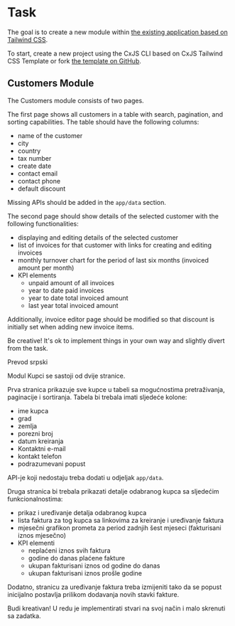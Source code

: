 # Task

The goal is to create a new module within [the existing application based on Tailwind CSS](https://twapp.cxjs.io/).

To start, create a new project using the CxJS CLI based on CxJS Tailwind CSS Template or fork [the template on GitHub](https://github.com/codaxy/cxjs-tailwindcss-template).

## Customers Module

The Customers module consists of two pages.

The first page shows all customers in a table with search, pagination, and sorting capabilities. The table should have the following columns:

- name of the customer
- city
- country
- tax number
- create date
- contact email
- contact phone
- default discount

Missing APIs should be added in the `app/data` section.

The second page should show details of the selected customer with the following functionalities:

- displaying and editing details of the selected customer
- list of invoices for that customer with links for creating and editing invoices
- monthly turnover chart for the period of last six months (invoiced amount per month)
- KPI elements
  - unpaid amount of all invoices
  - year to date paid invoices
  - year to date total invoiced amount
  - last year total invoiced amount

Additionally, invoice editor page should be modified so that discount is initially set when adding new invoice items.

Be creative! It's ok to implement things in your own way and slightly divert from the task.

Prevod srpski

Modul Kupci se sastoji od dvije stranice.

Prva stranica prikazuje sve kupce u tabeli sa mogućnostima pretraživanja, paginacije i sortiranja. Tabela bi trebala imati sljedeće kolone:

- ime kupca
- grad
- zemlja
- porezni broj
- datum kreiranja
- Kontaktni e-mail
- kontakt telefon
- podrazumevani popust

API-je koji nedostaju treba dodati u odjeljak `app/data`.

Druga stranica bi trebala prikazati detalje odabranog kupca sa sljedećim funkcionalnostima:

- prikaz i uređivanje detalja odabranog kupca
- lista faktura za tog kupca sa linkovima za kreiranje i uređivanje faktura
- mjesečni grafikon prometa za period zadnjih šest mjeseci (fakturisani iznos mjesečno)
- KPI elementi
  - neplaćeni iznos svih faktura
  - godine do danas plaćene fakture
  - ukupan fakturisani iznos od godine do danas
  - ukupan fakturisani iznos prošle godine

Dodatno, stranicu za uređivanje faktura treba izmijeniti tako da se popust inicijalno postavlja prilikom dodavanja novih stavki fakture.

Budi kreativan! U redu je implementirati stvari na svoj način i malo skrenuti sa zadatka.
